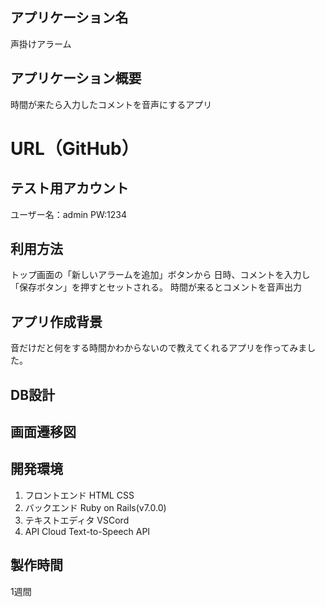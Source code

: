## アプリケーション名 
声掛けアラーム
## アプリケーション概要
時間が来たら入力したコメントを音声にするアプリ

# URL（GitHub）

## テスト用アカウント
ユーザー名：admin
PW:1234

## 利用方法　
トップ画面の「新しいアラームを追加」ボタンから
日時、コメントを入力し「保存ボタン」を押すとセットされる。
時間が来るとコメントを音声出力

## アプリ作成背景
音だけだと何をする時間かわからないので教えてくれるアプリを作ってみました。

## DB設計


## 画面遷移図


## 開発環境
1. フロントエンド
HTML CSS
2. バックエンド
Ruby on Rails(v7.0.0)
3. テキストエディタ
VSCord
4. API
Cloud Text-to-Speech API

## 製作時間
1週間


